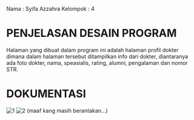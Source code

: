 Nama      : Syifa Azzahra
Kelompok  : 4

# PENJELASAN DESAIN PROGRAM

Halaman yang dibuat dalam program ini adalah halaman profil dokter dimana dalam halaman tersebut ditampilkan info dari dokter, diantaranya ada foto dokter, nama, speasialis, rating, alumni, pengalaman dan nomor STR. 

# DOKUMENTASI
![1](https://github.com/archieffa/2207308_SYIFA-AZZAHRA_TP2PROVIS/assets/121290445/88c04c22-431e-4378-9082-b191aa629268)
![2](https://github.com/archieffa/2207308_SYIFA-AZZAHRA_TP2PROVIS/assets/121290445/83e12f51-ee4c-4b84-b1f4-c162fdbffe79)
(maaf kang masih berantakan...)
